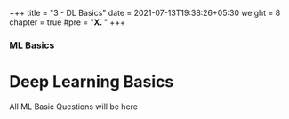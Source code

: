 +++
title = "3 - DL Basics"
date = 2021-07-13T19:38:26+05:30
weight = 8
chapter = true
#pre = "<b>X. </b>"
+++

### ML Basics

# Deep Learning Basics

All ML Basic Questions will be here
